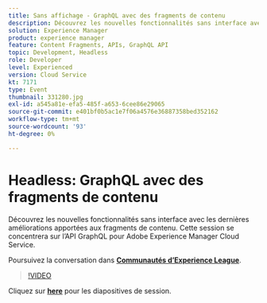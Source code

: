 ```yaml
---
title: Sans affichage - GraphQL avec des fragments de contenu
description: Découvrez les nouvelles fonctionnalités sans interface avec les dernières améliorations apportées aux fragments de contenu. Cette session se concentrera sur l’API GraphQL pour Adobe Experience Manager Cloud Service. Cette session a été diffusée dans le cadre d’un événement de contenu Adobe Developers Live.
solution: Experience Manager
product: experience manager
feature: Content Fragments, APIs, GraphQL API
topic: Development, Headless
role: Developer
level: Experienced
version: Cloud Service
kt: 7171
type: Event
thumbnail: 331280.jpg
exl-id: a545a81e-efa5-485f-a653-6cee86e29065
source-git-commit: e401bf0b5ac1e7f06a4576e36887358bed352162
workflow-type: tm+mt
source-wordcount: '93'
ht-degree: 0%

---
```


# Headless: GraphQL avec des fragments de contenu

Découvrez les nouvelles fonctionnalités sans interface avec les dernières améliorations apportées aux fragments de contenu. Cette session se concentrera sur l’API GraphQL pour Adobe Experience Manager Cloud Service.

Poursuivez la conversation dans **[Communautés d’Experience League](https://adobe.ly/36Yd3v6)**.

>[!VIDEO](https://video.tv.adobe.com/v/331280/?quality=12&learn=on&hidetitle=true)

Cliquez sur **[here](/help/adobe-developers-live/assets/headless-graphql-content-fragments.pdf)** pour les diapositives de session.
